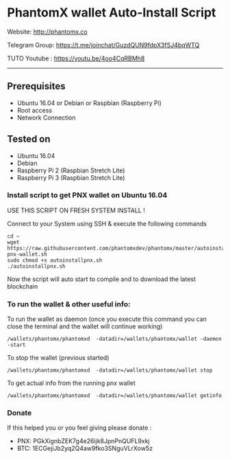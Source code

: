# PhantomX wallet Auto-Install Script

Website: http://phantomx.co

Telegram Group: https://t.me/joinchat/GuzdQUN9fdpX3fSJ4bqWTQ

TUTO Youtube : https://youtu.be/4oo4CqRBMh8

***********************************



## Prerequisites

- Ubuntu 16.04 or Debian or Raspbian (Raspberry Pi)
- Root access
- Network Connection

## Tested on

- Ubuntu 16.04
- Debian
- Raspberry Pi 2 (Raspbian Stretch Lite)
- Raspberry Pi 3 (Raspbian Stretch Lite)


### Install script to get PNX wallet on Ubuntu 16.04

USE THIS SCRIPT ON FRESH SYSTEM INSTALL !

Connect to your System using SSH & execute the following commands

    cd ~
    wget https://raw.githubusercontent.com/phantomxdev/phantomx/master/autoinstall/install-pnx-wallet.sh
    sudo chmod +x autoinstallpnx.sh
    ./autoinstallpnx.sh

Now the script will auto start to compile and to download the latest blockchain



### To run the wallet & other useful info:

To run the wallet as daemon (once you execute this command you can close the terminal and the wallet will continue working)

    /wallets/phantomx/phantomxd  -datadir=/wallets/phantomx/wallet -daemon -start

To stop the wallet (previous started)

    /wallets/phantomx/phantomxd  -datadir=/wallets/phantomx/wallet stop

To get actual info from the running pnx wallet

    /wallets/phantomx/phantomxd  -datadir=/wallets/phantomx/wallet getinfo


### Donate

If this helped you or you feel giving please donate :
 - PNX: PGkXignbZEK7g4e26ijk8JpnPnQUFL9xkj
 - BTC: 1ECGejiJb2yq2Q4aw9fko3SNguVLrXow5z
